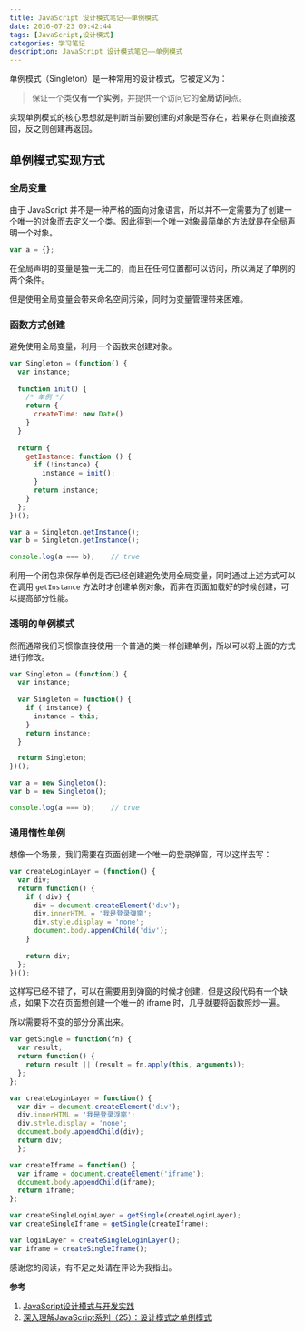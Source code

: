 ```yaml
---
title: JavaScript 设计模式笔记——单例模式
date: 2016-07-23 09:42:44
tags: [JavaScript,设计模式]
categories: 学习笔记
description: JavaScript 设计模式笔记——单例模式
---
```


单例模式（Singleton）是一种常用的设计模式，它被定义为：

> 保证一个类**仅有一个实例**，并提供一个访问它的**全局访问**点。

实现单例模式的核心思想就是判断当前要创建的对象是否存在，若果存在则直接返回，反之则创建再返回。

<!-- more -->

## 单例模式实现方式

### 全局变量

由于 JavaScript 并不是一种严格的面向对象语言，所以并不一定需要为了创建一个唯一的对象而去定义一个类。因此得到一个唯一对象最简单的方法就是在全局声明一个对象。

```javascript
var a = {};
```

在全局声明的变量是独一无二的，而且在任何位置都可以访问，所以满足了单例的两个条件。

但是使用全局变量会带来命名空间污染，同时为变量管理带来困难。

### 函数方式创建

避免使用全局变量，利用一个函数来创建对象。

```javascript
var Singleton = (function() {
  var instance;
  
  function init() {
    /* 单例 */
    return {
      createTime: new Date()
    }
  }
  
  return {
    getInstance: function () {
      if (!instance) {
        instance = init();
      }
      return instance;
    }
  };
})();

var a = Singleton.getInstance();
var b = Singleton.getInstance();

console.log(a === b);    // true
```

利用一个闭包来保存单例是否已经创建避免使用全局变量，同时通过上述方式可以在调用 `getInstance` 方法时才创建单例对象，而非在页面加载好的时候创建，可以提高部分性能。

### 透明的单例模式

然而通常我们习惯像直接使用一个普通的类一样创建单例，所以可以将上面的方式进行修改。

```javascript
var Singleton = (function() {
  var instance;
  
  var Singleton = function() {
    if (!instance) {
      instance = this;
    }
    return instance;
  }

  return Singleton;
})();

var a = new Singleton();
var b = new Singleton();

console.log(a === b);    // true
```

### 通用惰性单例

想像一个场景，我们需要在页面创建一个唯一的登录弹窗，可以这样去写：

```javascript
var createLoginLayer = (function() {
  var div;
  return function() {
    if (!div) {
      div = document.createElement('div');
      div.innerHTML = '我是登录弹窗';
      div.style.display = 'none';
      document.body.appendChild('div');
    }
    
    return div;
  };
})();
```

这样写已经不错了，可以在需要用到弹窗的时候才创建，但是这段代码有一个缺点，如果下次在页面想创建一个唯一的 iframe 时，几乎就要将函数照炒一遍。

所以需要将不变的部分分离出来。

```javascript
var getSingle = function(fn) {
  var result;
  return function() {
    return result || (result = fn.apply(this, arguments));
  };
};

var createLoginLayer = function() {
  var div = document.createElement('div');
  div.innerHTML = '我是登录浮窗';
  div.style.display = 'none';
  document.body.appendChild(div);
  return div;
￼￼};

var createIframe = function() {
  var iframe = document.createElement('iframe');
  document.body.appendChild(iframe);
  return iframe;
};

var createSingleLoginLayer = getSingle(createLoginLayer);
var createSingleIframe = getSingle(createIframe);

var loginLayer = createSingleLoginLayer();
var iframe = createSingleIframe();
```

感谢您的阅读，有不足之处请在评论为我指出。

**参考**

1. [JavaScript设计模式与开发实践](https://book.douban.com/subject/26382780/)
2. [深入理解JavaScript系列（25）：设计模式之单例模式](http://www.cnblogs.com/TomXu/archive/2012/02/20/2352817.html)
